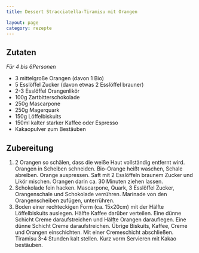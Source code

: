 ```yaml
---
title: Dessert Stracciatella-Tiramisu mit Orangen

layout: page
category: rezepte
---
```


Zutaten
-------
*Für 4 bis 6Personen*

- 3 mittelgroße Orangen (davon 1 Bio)
- 5 Esslöffel Zucker (davon etwas 2 Esslöffel brauner)
- 2-3 Esslöffel Orangenlikör
- 100g Zartbitterschokolade
- 250g Mascarpone
- 250g Magerquark
- 150g Löffelbiskuits
- 150ml kalter starker Kaffee oder Espresso
- Kakaopulver zum Bestäuben

Zubereitung
-----------
1. 2 Orangen so schälen, dass die weiße Haut vollständig entfernt wird. Orangen in Scheiben schneiden. Bio-Orange heißt waschen, Schale abreiben. Orange auspressen. Saft mit 2 Esslöffeln braunem Zucker und Likör mischen. Orangen darin ca. 30 Minuten ziehen lassen.
2. Schokolade fein hacken. Mascarpone, Quark, 3 Esslöffel Zucker, Orangenschale und Schokolade verrühren. Marinade von den Orangenscheiben zufügen, unterrühren.
3. Boden einer rechteckigen Form (ca. 15x20cm) mit der Hälfte Löffelbiskuits auslegen. Hälfte Kaffee darüber verteilen. Eine dünne Schicht Creme daraufstreichen und Hälfte Orangen darauflegen. Eine dünne Schicht Creme daraufstreichen. Übrige Biskuits, Kaffee, Creme und Orangen einschichten. Mit einer Cremeschicht abschließen. Tiramisu 3-4 Stunden kalt stellen. Kurz vorm Servieren mit Kakao bestäuben.
